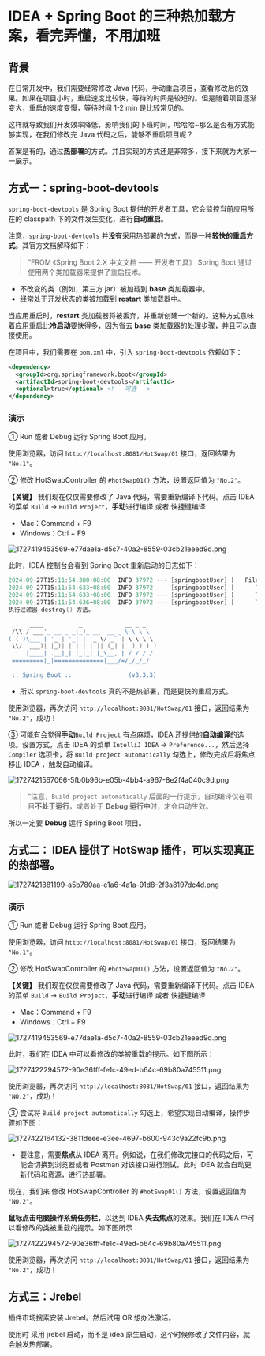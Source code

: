 # IDEA + Spring Boot 的三种热加载方案，看完弄懂，不用加班

## **背景**
在日常开发中，我们需要经常修改 Java 代码，手动重启项目，查看修改后的效果。如果在项目小时，重启速度比较快，等待的时间是较短的。但是随着项目逐渐变大，重启的速度变慢，等待时间 1-2 min 是比较常见的。

这样就导致我们开发效率降低，影响我们的下班时间，哈哈哈~那么是否有方式能够实现，在我们修改完 Java 代码之后，能够不重启项目呢？

答案是有的，通过**热部署**的方式。并且实现的方式还是非常多，接下来就为大家一一展示。

## 方式一：spring-boot-devtools
`spring-boot-devtools` 是 Spring Boot 提供的开发者工具，它会监控当前应用所在的 classpath 下的文件发生变化，进行**自动重启**。

注意，`spring-boot-devtools` 并**没有**采用热部署的方式，而是一种**较快的重启方式**。其官方文档解释如下：

> “FROM 《Spring Boot 2.X 中文文档 —— 开发者工具》 Spring Boot 通过使用两个类加载器来提供了重启技术。 
>

+ 不改变的类（例如，第三方 jar）被加载到 **base** 类加载器中。
+ 经常处于开发状态的类被加载到 **restart** 类加载器中。

当应用重启时，**restart** 类加载器将被丢弃，并重新创建一个新的。这种方式意味着应用重启比**冷启动**要快得多，因为省去 **base** 类加载器的处理步骤，并且可以直接使用。 

在项目中，我们需要在 `pom.xml` 中，引入 `spring-boot-devtools` 依赖如下：

```xml
<dependency>
  <groupId>org.springframework.boot</groupId>
  <artifactId>spring-boot-devtools</artifactId>
  <optional>true</optional> <!-- 可选 -->
</dependency>
```

### **演示**
① Run 或者 Debug 运行 Spring Boot 应用。

使用浏览器，访问  `http://localhost:8081/HotSwap/01`  接口，返回结果为 `"No.1"`。

② 修改 HotSwapController 的 `#hotSwap01()` 方法，设置返回值为 `"No.2"`。

**【关键】** 我们现在仅仅需要修改了 Java 代码，需要重新编译下代码。点击 IDEA 的菜单 `Build` -> `Build Project`，**手动**进行编译 或者 快捷键编译

+ Mac：Command + F9
+ Windows：Ctrl + F9

![1727419453569-e77dae1a-d5c7-40a2-8559-03cb21eeed9d.png](./img/t8ViTGFGrM0wOwDE/1727419453569-e77dae1a-d5c7-40a2-8559-03cb21eeed9d-955425.png)

此时，IDEA 控制台会看到 Spring Boot 重新启动的日志如下：

```powershell
2024-09-27T15:11:54.380+08:00  INFO 37972 --- [springbootUser] [   File Watcher] rtingClassPathChangeChangedEventListener : Restarting due to 1 class path change (0 additions, 1 deletion, 0 modifications)
2024-09-27T15:11:54.633+08:00  INFO 37972 --- [springbootUser] [      Thread-14] j.LocalContainerEntityManagerFactoryBean : Closing JPA EntityManagerFactory for persistence unit 'default'
2024-09-27T15:11:54.633+08:00  INFO 37972 --- [springbootUser] [      Thread-14] com.zaxxer.hikari.HikariDataSource       : HikariPool-3 - Shutdown initiated...
2024-09-27T15:11:54.636+08:00  INFO 37972 --- [springbootUser] [      Thread-14] com.zaxxer.hikari.HikariDataSource       : HikariPool-3 - Shutdown completed.
执行过滤器 destroy() 方法。

  .   ____          _            __ _ _
 /\\ / ___'_ __ _ _(_)_ __  __ _ \ \ \ \
( ( )\___ | '_ | '_| | '_ \/ _` | \ \ \ \
 \\/  ___)| |_)| | | | | || (_| |  ) ) ) )
  '  |____| .__|_| |_|_| |_\__, | / / / /
 =========|_|==============|___/=/_/_/_/

 :: Spring Boot ::                (v3.3.3)
```

+ 所以 `spring-boot-devtools` 真的不是热部署，而是更快的重启方式。

使用浏览器，再次访问 `http://localhost:8081/HotSwap/01` 接口，返回结果为 `"No.2"`，成功！

③ 可能有会觉得**手动**`Build Project` 有点麻烦，IDEA 还提供的**自动编译**的选项。设置方式，点击 IDEA 的菜单 `IntelliJ IDEA` -> `Preference...`，然后选择 `Compiler` 选项卡，将 `Build project automatically` 勾选上，修改完成后将焦点移出 IDEA ，触发自动编译。

![1727421567066-5fb0b96b-e05b-4bb4-a967-8e2f4a040c9d.png](./img/t8ViTGFGrM0wOwDE/1727421567066-5fb0b96b-e05b-4bb4-a967-8e2f4a040c9d-499288.png)

> “注意，`Build project automatically` 后面的一行提示，自动编译仅在项目**不处于运行**，或者处于 **Debug 运行中**时，才会自动生效。
>

所以一定要 **Debug** 运行 Spring Boot 项目。

## 方式二： IDEA 提供了 HotSwap 插件，可以实现真正的热部署。
![1727421881199-a5b780aa-e1a6-4a1a-91d8-2f3a8197dc4d.png](./img/t8ViTGFGrM0wOwDE/1727421881199-a5b780aa-e1a6-4a1a-91d8-2f3a8197dc4d-147874.png)

### **演示**
① Run 或者 Debug 运行 Spring Boot 应用。

使用浏览器，访问 `http://localhost:8081/HotSwap/01` 接口，返回结果为 `"No.1"`。

② 修改 HotSwapController 的 `#hotSwap01()` 方法，设置返回值为 `"No.2"`。

**【关键】** 我们现在仅仅需要修改了 Java 代码，需要重新编译下代码。点击 IDEA 的菜单 `Build` -> `Build Project`，**手动**进行编译 或者 快捷键编译

+ Mac：Command + F9
+ Windows：Ctrl + F9

![1727419453569-e77dae1a-d5c7-40a2-8559-03cb21eeed9d.png](./img/t8ViTGFGrM0wOwDE/1727419453569-e77dae1a-d5c7-40a2-8559-03cb21eeed9d-955425.png)

此时，我们在 IDEA 中可以看修改的类被重载的提示。如下图所示：

![1727422294572-90e36fff-fe1c-49ed-b64c-69b80a745511.png](./img/t8ViTGFGrM0wOwDE/1727422294572-90e36fff-fe1c-49ed-b64c-69b80a745511-407480.png)

使用浏览器，再次访问 `http://localhost:8081/HotSwap/01` 接口，返回结果为 `"NO.2"`，成功！

③ 尝试将 `Build project automatically` 勾选上，希望实现自动编译，操作步骤如下图：

![1727422164132-3811deee-e3ee-4697-b600-943c9a22fc9b.png](./img/t8ViTGFGrM0wOwDE/1727422164132-3811deee-e3ee-4697-b600-943c9a22fc9b-300709.png)

+ 要注意，需要**焦点**从 IDEA 离开。例如说，在我们修改完接口的代码之后，可能会切换到浏览器或者 Postman 对该接口进行测试，此时 IDEA 就会自动更新代码和资源，进行热部署。

现在，我们来 修改 HotSwapController 的 `#hotSwap01()` 方法，设置返回值为 `"NO.2"`。

**鼠标点击电脑操作系统任务栏**，以达到 IDEA **失去焦点**的效果。我们在 IDEA 中可以看修改的类被重载的提示。如下图所示：

![1727422294572-90e36fff-fe1c-49ed-b64c-69b80a745511.png](./img/t8ViTGFGrM0wOwDE/1727422294572-90e36fff-fe1c-49ed-b64c-69b80a745511-407480.png)

使用浏览器，再次访问 `http://localhost:8081/HotSwap/01` 接口，返回结果为 `"No.2"`，成功！

## **方式三：Jrebel**
插件市场搜索安装 Jrebel。然后试用 OR 想办法激活。

使用时 采用 jrebel 启动，而不是 idea 原生启动，这个时候修改了文件内容，就会触发热部署。

